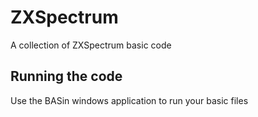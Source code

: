 # ZXSpectrum
A collection of ZXSpectrum basic code

## Running the code
Use the BASin windows application to run your basic files

